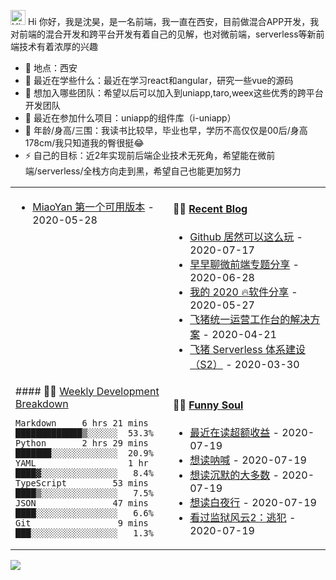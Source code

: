
<img src='https://qpluspicture.oss-cn-beijing.aliyuncs.com/6LjjQA/Hi.gif' alt='Hi' width="24"/> Hi 你好，我是沈昊，是一名前端，我一直在西安，目前做混合APP开发，我对前端的混合开发和跨平台开发有着自己的见解，也对微前端，serverless等新前端技术有着浓厚的兴趣

- 🔭 地点：西安
- 🌱 最近在学些什么：最近在学习react和angular，研究一些vue的源码
- 👯 想加入哪些团队：希望以后可以加入到uniapp,taro,weex这些优秀的跨平台开发团队
- 🤔 最近在参加什么项目：uniapp的组件库（i-uniapp）
- 💬 年龄/身高/三围：我读书比较早，毕业也早，学历不高仅仅是00后/身高178cm/我只知道我的臀很挺😂
- ⚡ 自己的目标：近2年实现前后端企业技术无死角，希望能在微前端/serverless/全栈方向走到黑，希望自己也能更加努力

<table>
<tr>
<td valign="top" width="50%">

  * <a href='https://github.com/tw93/MiaoYan/releases/tag/V0.1' target='_blank'>MiaoYan 第一个可用版本</a> - 2020-05-28
<!-- recent_releases ends -->
</td>
<td valign="top" width="50%">

#### 🤹‍♀️ <a href="https://tw93.github.io/" target="_blank">Recent Blog</a>

<!-- blog starts -->
* <a href='https://tw93.github.io/2020-07-17/markdown.html' target='_blank'>Github 居然可以这么玩</a> - 2020-07-17
* <a href='https://tw93.github.io/2020-06-28/zaozaoliao.html' target='_blank'>早早聊微前端专题分享</a> - 2020-06-28
* <a href='https://tw93.github.io/2020-05-27/good-app.html' target='_blank'>我的 2020 🔥软件分享</a> - 2020-05-27
* <a href='https://tw93.github.io/2020-04-21/one.html' target='_blank'>飞猪统一运营工作台的解决方案</a> - 2020-04-21
* <a href='https://tw93.github.io/2020-03-30/serverless-two.html' target='_blank'>飞猪 Serverless 体系建设（S2）</a> - 2020-03-30
<!-- blog ends -->

</td>
</tr>
<tr>
<td valign="top" width="50%">
  #### 🏊‍♂️ <a href="https://gist.github.com/tw93/7854aac61f991ef4e7ae7b8440e4fdc6" target="_blank">Weekly Development Breakdown</a>

<!-- code_time starts -->

```text
Markdown     6 hrs 21 mins  █████████████▒░░░░░░  53.3%
Python       2 hrs 29 mins  ███████░░░░░░░░░░░░░  20.9%
YAML                  1 hr  ████▓░░░░░░░░░░░░░░░   8.4%
TypeScript         53 mins  ████▒░░░░░░░░░░░░░░░   7.5%
JSON               47 mins  ████░░░░░░░░░░░░░░░░   6.6%
Git                 9 mins  ███░░░░░░░░░░░░░░░░░   1.3%
```

<!-- code_time ends -->

</td>
<td valign="top" width="50%">

#### 🤾‍♂️ <a href="https://www.douban.com/people/tangwei93/" target="_blank">Funny Soul</a>

<!-- douban starts -->
* <a href='https://book.douban.com/subject/26794026/' target='_blank'>最近在读超额收益</a> - 2020-07-19
* <a href='https://book.douban.com/subject/1449351/' target='_blank'>想读呐喊</a> - 2020-07-19
* <a href='https://book.douban.com/subject/1054685/' target='_blank'>想读沉默的大多数</a> - 2020-07-19
* <a href='https://book.douban.com/subject/10554308/' target='_blank'>想读白夜行</a> - 2020-07-19
* <a href='http://movie.douban.com/subject/1294019/' target='_blank'>看过监狱风云2：逃犯</a> - 2020-07-19
<!-- douban ends -->

</td>
  </tr>
  </table>


<img src="https://yinzhuoei-static.oss-cn-beijing.aliyuncs.com/%E5%BE%AE%E4%BF%A1%E6%88%AA%E5%9B%BE_20200723224235.png"/>
